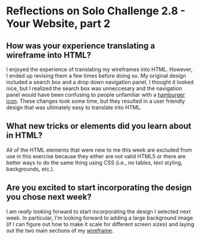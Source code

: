 # Reflections on Solo Challenge 2.8 - Your Website, part 2

## How was your experience translating a wireframe into HTML?

I enjoyed the experience of translating my wireframes into HTML. However, I ended up revising them a few times before doing so. My original design included a search box and a drop down navigation panel, I thought it looked nice, but I realized the search box was unneccesary and the navigation panel would have been confusing to people unfamiliar with a [hamburger icon](http://blog.placeit.net/history-of-the-hamburger-icon/). These changes took some time, but they resulted in a user friendly design that was ultimately easy to translate into HTML.


## What new tricks or elements did you learn about in HTML?

All of the HTML elements that were new to me this week are excluded from use in this exercise because they either are not valid HTML5 or there are better ways to do the same thing using CSS (i.e., no tables, text styling, backgrounds, etc.).


## Are you excited to start incorporating the design you chose next week?

I am *really* looking forward to start incorporating the design I selected next week. In particular, I'm looking forward to adding a large background image (if I can figure out how to make it scale for different screen sizes) and laying out the two main sections of my [wireframe](imgs/wireframe-index.png).